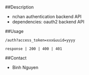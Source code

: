 ##Description
- nchan authentication backend API
- dependencies: oauth2 backend API

##Usage
```
/auth?access_token=xxx&uuid=yyyy
```
```
response | 200 | 400 | 401
```
##Contact
- Binh Nguyen
